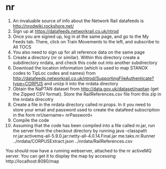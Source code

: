 nr
==

1. An invaluable source of info about the Network Rail datafeeds is http://nrodwiki.rockshore.net/
2. Sign up at https://datafeeds.networkrail.co.uk/ntrod
3. Once you are signed up, log in at the same page, and go to the My Feeds tab. There, click on Train Movements to the left, and subscribe to All TOCS
4. You also need to sign up for all reference data on the same page
5. Create a directory (nr or similar). Within this directory create a subdirectory nrdata, and check this code out into another subdirectory
6. Download the location information (which is used to map STANOX codes to TipLoc codes and names) from http://datafeeds.networkrail.co.uk/ntrod/SupportingFileAuthenticate?type=CORPUS and unizp it into the nrdata directory
7. Obtain the NaPTAN dataset from http://data.gov.uk/dataset/naptan (get the Zipped CSV format). Store the RailReferences.csv file from this zip in the nrdata direcotry
8. Create a file in the nrdata directory called nr.props. In it you need to store your email and password used to create the datafeed subscription in the form
nrUsername=<EMAIL>
nrPassword=<PASSWORD>
9. Compile the code
10. Assuming that the code has been compiled into a file called nr.jar, run the server from the checkout directory by running 
java -classpath nr.jar:activemq-all-5.9.0.jar:netty-all-4.0.14.Final.jar me.taks.nr.Runner ../nrdata/CORPUSExtract.json ../nrdata/RailReferences.csv

You should now have a running webserver, attached to the nr activeMQ server. You can get it to display the map by accessing 
http://localhost:8080/map
